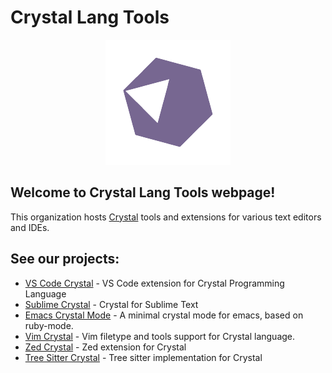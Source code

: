 # Crystal Lang Tools

<div style="text-align:center"><img src="logo.png" alt="crystal"></div>

## Welcome to Crystal Lang Tools webpage!

This organization hosts [Crystal](https://crystal-lang.org) tools and extensions for various text editors and IDEs.

## See our projects:

- [VS Code Crystal](https://github.com/crystal-lang-tools/vscode-crystal-lang) - VS Code extension for Crystal Programming Language
- [Sublime Crystal](https://github.com/crystal-lang-tools/sublime-crystal) - Crystal for Sublime Text
- [Emacs Crystal Mode](https://github.com/crystal-lang-tools/emacs-crystal-mode) - A minimal crystal mode for emacs, based on ruby-mode.
- [Vim Crystal](https://github.com/rhysd/vim-crystal) - Vim filetype and tools support for Crystal language.
- [Zed Crystal](https://github.com/crystal-lang-tools/zed-crystal) - Zed extension for Crystal
- [Tree Sitter Crystal](https://github.com/crystal-lang-tools/tree-sitter-crystal) - Tree sitter implementation for Crystal
